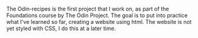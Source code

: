 The Odin-recipes is the first project that I work on, as part of the Foundations course by The Odin Project.
The goal is to put into practice what I've learned so far, creating a website using html. The website is not yet styled with CSS, I do this at a later time.
